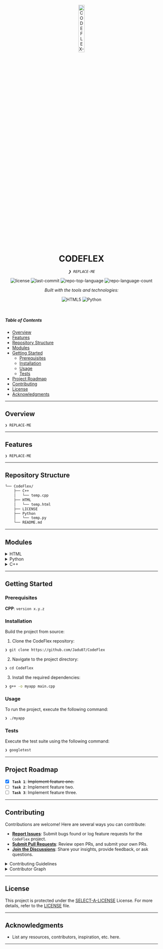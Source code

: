 <p align="center">
  <img src="https://img.icons8.com/?size=512&id=55494&format=png" width="20%" alt="CODEFLEX-logo">
</p>
<p align="center">
    <h1 align="center">CODEFLEX</h1>
</p>
<p align="center">
    <em><code>❯ REPLACE-ME</code></em>
</p>
<p align="center">
	<img src="https://img.shields.io/github/license/Jadu07/CodeFlex?style=flat&logo=opensourceinitiative&logoColor=white&color=0080ff" alt="license">
	<img src="https://img.shields.io/github/last-commit/Jadu07/CodeFlex?style=flat&logo=git&logoColor=white&color=0080ff" alt="last-commit">
	<img src="https://img.shields.io/github/languages/top/Jadu07/CodeFlex?style=flat&color=0080ff" alt="repo-top-language">
	<img src="https://img.shields.io/github/languages/count/Jadu07/CodeFlex?style=flat&color=0080ff" alt="repo-language-count">
</p>
<p align="center">
		<em>Built with the tools and technologies:</em>
</p>
<p align="center">
	<img src="https://img.shields.io/badge/HTML5-E34F26.svg?style=flat&logo=HTML5&logoColor=white" alt="HTML5">
	<img src="https://img.shields.io/badge/Python-3776AB.svg?style=flat&logo=Python&logoColor=white" alt="Python">
</p>

<br>

#####  Table of Contents

- [ Overview](#-overview)
- [ Features](#-features)
- [ Repository Structure](#-repository-structure)
- [ Modules](#-modules)
- [ Getting Started](#-getting-started)
    - [ Prerequisites](#-prerequisites)
    - [ Installation](#-installation)
    - [ Usage](#-usage)
    - [ Tests](#-tests)
- [ Project Roadmap](#-project-roadmap)
- [ Contributing](#-contributing)
- [ License](#-license)
- [ Acknowledgments](#-acknowledgments)

---

##  Overview

<code>❯ REPLACE-ME</code>

---

##  Features

<code>❯ REPLACE-ME</code>

---

##  Repository Structure

```sh
└── CodeFlex/
    ├── C++
    │   └── temp.cpp
    ├── HTML
    │   └── temp.html
    ├── LICENSE
    ├── Python
    │   └── temp.py
    └── README.md
```

---

##  Modules

<details closed><summary>HTML</summary>

| File | Summary |
| --- | --- |
| [temp.html](https://github.com/Jadu07/CodeFlex/blob/main/HTML/temp.html) | <code>❯ REPLACE-ME</code> |

</details>

<details closed><summary>Python</summary>

| File | Summary |
| --- | --- |
| [temp.py](https://github.com/Jadu07/CodeFlex/blob/main/Python/temp.py) | <code>❯ REPLACE-ME</code> |

</details>

<details closed><summary>C++</summary>

| File | Summary |
| --- | --- |
| [temp.cpp](https://github.com/Jadu07/CodeFlex/blob/main/C++/temp.cpp) | <code>❯ REPLACE-ME</code> |

</details>

---

##  Getting Started

###  Prerequisites

**CPP**: `version x.y.z`

###  Installation

Build the project from source:

1. Clone the CodeFlex repository:
```sh
❯ git clone https://github.com/Jadu07/CodeFlex
```

2. Navigate to the project directory:
```sh
❯ cd CodeFlex
```

3. Install the required dependencies:
```sh
❯ g++ -o myapp main.cpp
```

###  Usage

To run the project, execute the following command:

```sh
❯ ./myapp
```

###  Tests

Execute the test suite using the following command:

```sh
❯ googletest
```

---

##  Project Roadmap

- [X] **`Task 1`**: <strike>Implement feature one.</strike>
- [ ] **`Task 2`**: Implement feature two.
- [ ] **`Task 3`**: Implement feature three.

---

##  Contributing

Contributions are welcome! Here are several ways you can contribute:

- **[Report Issues](https://github.com/Jadu07/CodeFlex/issues)**: Submit bugs found or log feature requests for the `CodeFlex` project.
- **[Submit Pull Requests](https://github.com/Jadu07/CodeFlex/blob/main/CONTRIBUTING.md)**: Review open PRs, and submit your own PRs.
- **[Join the Discussions](https://github.com/Jadu07/CodeFlex/discussions)**: Share your insights, provide feedback, or ask questions.

<details closed>
<summary>Contributing Guidelines</summary>

1. **Fork the Repository**: Start by forking the project repository to your github account.
2. **Clone Locally**: Clone the forked repository to your local machine using a git client.
   ```sh
   git clone https://github.com/Jadu07/CodeFlex
   ```
3. **Create a New Branch**: Always work on a new branch, giving it a descriptive name.
   ```sh
   git checkout -b new-feature-x
   ```
4. **Make Your Changes**: Develop and test your changes locally.
5. **Commit Your Changes**: Commit with a clear message describing your updates.
   ```sh
   git commit -m 'Implemented new feature x.'
   ```
6. **Push to github**: Push the changes to your forked repository.
   ```sh
   git push origin new-feature-x
   ```
7. **Submit a Pull Request**: Create a PR against the original project repository. Clearly describe the changes and their motivations.
8. **Review**: Once your PR is reviewed and approved, it will be merged into the main branch. Congratulations on your contribution!
</details>

<details closed>
<summary>Contributor Graph</summary>
<br>
<p align="left">
   <a href="https://github.com{/Jadu07/CodeFlex/}graphs/contributors">
      <img src="https://contrib.rocks/image?repo=Jadu07/CodeFlex">
   </a>
</p>
</details>

---

##  License

This project is protected under the [SELECT-A-LICENSE](https://choosealicense.com/licenses) License. For more details, refer to the [LICENSE](https://choosealicense.com/licenses/) file.

---

##  Acknowledgments

- List any resources, contributors, inspiration, etc. here.

---
